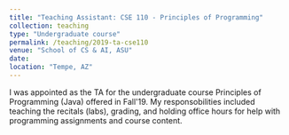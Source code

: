 ```yaml
---
title: "Teaching Assistant: CSE 110 - Principles of Programming"
collection: teaching
type: "Undergraduate course"
permalink: /teaching/2019-ta-cse110
venue: "School of CS & AI, ASU"
date: 
location: "Tempe, AZ"
---
```


I was appointed as the TA for the undergraduate course Principles of Programming (Java) offered in Fall'19. My responsobilities included teaching the recitals (labs), grading, and holding office hours for help with programming assignments and course content. 
